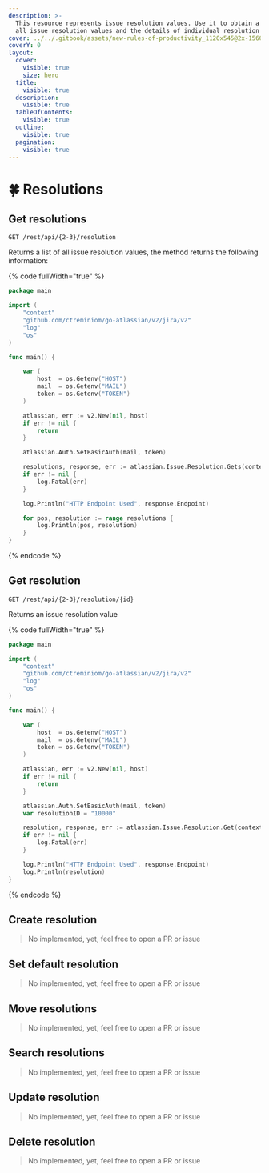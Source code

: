 ```yaml
---
description: >-
  This resource represents issue resolution values. Use it to obtain a list of
  all issue resolution values and the details of individual resolution values.
cover: ../../.gitbook/assets/new-rules-of-productivity_1120x545@2x-1560x760.png
coverY: 0
layout:
  cover:
    visible: true
    size: hero
  title:
    visible: true
  description:
    visible: true
  tableOfContents:
    visible: true
  outline:
    visible: true
  pagination:
    visible: true
---
```


# 🍀 Resolutions

## Get resolutions

`GET /rest/api/{2-3}/resolution`

Returns a list of all issue resolution values, the method returns the following information:

{% code fullWidth="true" %}
```go
package main

import (
	"context"
	"github.com/ctreminiom/go-atlassian/v2/jira/v2"
	"log"
	"os"
)

func main() {

	var (
		host  = os.Getenv("HOST")
		mail  = os.Getenv("MAIL")
		token = os.Getenv("TOKEN")
	)

	atlassian, err := v2.New(nil, host)
	if err != nil {
		return
	}

	atlassian.Auth.SetBasicAuth(mail, token)

	resolutions, response, err := atlassian.Issue.Resolution.Gets(context.Background())
	if err != nil {
		log.Fatal(err)
	}

	log.Println("HTTP Endpoint Used", response.Endpoint)

	for pos, resolution := range resolutions {
		log.Println(pos, resolution)
	}
}
```
{% endcode %}

## Get resolution

`GET /rest/api/{2-3}/resolution/{id}`

Returns an issue resolution value

{% code fullWidth="true" %}
```go
package main

import (
	"context"
	"github.com/ctreminiom/go-atlassian/v2/jira/v2"
	"log"
	"os"
)

func main() {

	var (
		host  = os.Getenv("HOST")
		mail  = os.Getenv("MAIL")
		token = os.Getenv("TOKEN")
	)

	atlassian, err := v2.New(nil, host)
	if err != nil {
		return
	}

	atlassian.Auth.SetBasicAuth(mail, token)
	var resolutionID = "10000"

	resolution, response, err := atlassian.Issue.Resolution.Get(context.Background(), resolutionID)
	if err != nil {
		log.Fatal(err)
	}

	log.Println("HTTP Endpoint Used", response.Endpoint)
	log.Println(resolution)
}
```
{% endcode %}

## Create resolution

> No implemented, yet, feel free to open a PR or issue

## Set default resolution

> No implemented, yet, feel free to open a PR or issue

## Move resolutions

> No implemented, yet, feel free to open a PR or issue

## Search resolutions

> No implemented, yet, feel free to open a PR or issue

## Update resolution

> No implemented, yet, feel free to open a PR or issue

## Delete resolution

> No implemented, yet, feel free to open a PR or issue
